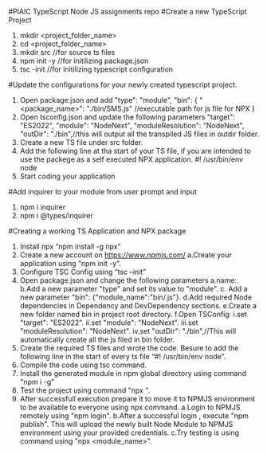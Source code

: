 #PIAIC TypeScript Node JS assignments repo
#Create a new TypeScript Project
1. mkdir <project_folder_name>
2. cd <project_folder_name>
3. mkdir src //for source ts files
4. npm init -y //for initilizing package.json
6. tsc -init //for initilizing typescript configuration

#Update the configurations for your newly created typescript project.
1. Open package.json and add 
 "type": "module",
  "bin": {
    "<package_name>": "./bin/SMS.js" //executable path for js file for NPX
  }
 2. Open tsconfig.json and update the following parameters
  "target": "ES2022",
  "module": "NodeNext",
  "moduleResolution": "NodeNext",
   "outDir": "./bin",//this will output all the transpiled JS files in outdir folder.
 3. Create a new TS file under src folder.
 4. Add the following line at tha start of your TS file, if you are intended to use the packege as a self executed NPX application.
 #! /usr/bin/env node
 5. Start coding your application

#Add inquirer to your module from user prompt and input
1. npm i inquirer
2. npm i @types/inquirer

#Creating a working TS Application and NPX package
1.	Install npx “npm install -g npx”
2.	Create a new account on https://www.npmjs.com/
		a.Create your application using “npm init -y”.
3.	Configure TSC Config using “tsc –init”
4.	Open package.json and change the following parameters
		a.name:<Your Package Name>.
		b.Add a new parameter "type" and set its value to "module".
		c. Add a new parameter "bin": {"module_name":"bin/<executable js file genreated by ts compiler>.js"}.
		d.Add required Node dependencies in Dependency and DevDependency sections.
		e.Create a new folder named bin in project root directory.
		f.Open TSConfig:
			i.set "target": "ES2022".
			ii.set "module": "NodeNext".
			iii.set "moduleResolution": "NodeNext".
			iv.set "outDir": "./bin",//This will automatically create all the js filed in bin folder.
5.	Create the required TS files and wrote the code. Besure to add the following line in the start of every ts file “#! /usr/bin/env node”.
6.	Compile the code using tsc command.
7.	Install the generated module in npm global directory using command "npm i -g"
8.	Test the project using command "npx <PackageName>".
9.	After successfull execution prepare it to move it to NPMJS environment to be available to everyone using npx command.
		a.Login to NPMJS remotely using "npm login".
		b.After a successful login , execute "npm publish". This will upload the newly built Node Module to NPMJS environment using your provided credentials.
		c.Try testing is using command using "npx <module_name>".
